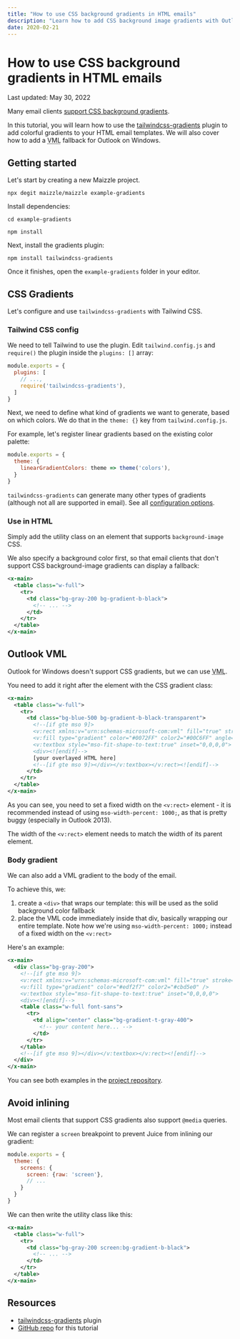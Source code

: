 ```yaml
---
title: "How to use CSS background gradients in HTML emails"
description: "Learn how to add CSS background image gradients with Outlook VML fallback to your HTML email templates in Maizzle."
date: 2020-02-21
---
```


# How to use CSS background gradients in HTML emails

<p class="text-sm">Last updated: May 30, 2022</p>

Many email clients [support CSS background gradients](https://www.caniemail.com/features/css-linear-gradient/).

In this tutorial, you will learn how to use the [tailwindcss-gradients](https://www.npmjs.com/package/tailwindcss-gradients) plugin to add colorful gradients to your HTML email templates.
We will also cover how to add a <abbr title="Vector Markup Language">VML</abbr> fallback for Outlook on Windows.

## Getting started

Let's start by creating a new Maizzle project.

<terminal show-copy>

  ```
  npx degit maizzle/maizzle example-gradients
  ```

</terminal>

Install dependencies:

<terminal show-copy>

  ```
  cd example-gradients

  npm install
  ```

</terminal>

Next, install the gradients plugin:

<terminal show-copy>

  ```
  npm install tailwindcss-gradients
  ```

</terminal>

Once it finishes, open the `example-gradients` folder in your editor.

## CSS Gradients

Let's configure and use `tailwindcss-gradients` with Tailwind CSS.

### Tailwind CSS config

We need to tell Tailwind to use the plugin. Edit `tailwind.config.js` and `require()` the plugin inside the `plugins: []` array:

<code-sample title="tailwind.config.js">

  ```js
  module.exports = {
    plugins: [
      // ...,
      require('tailwindcss-gradients'),
    ]
  }
  ```

</code-sample>

Next, we need to define what kind of gradients we want to generate, based on which colors.
We do that in the `theme: {}` key from `tailwind.config.js`.

For example, let's register linear gradients based on the existing color palette:

<code-sample title="tailwind.config.js">

  ```js
  module.exports = {
    theme: {
      linearGradientColors: theme => theme('colors'),
    }
  }
  ```

</code-sample>

<alert>`tailwindcss-gradients` can generate many other types of gradients (although not all are supported in email). See all <a href="https://github.com/benface/tailwindcss-gradients">configuration options</a>.</alert>

### Use in HTML

Simply add the utility class on an element that supports `background-image` CSS.

We also specify a background color first, so that email clients that don't support CSS background-image gradients can display a fallback:

<code-sample title="src/templates/example.html">

  ```xml
  <x-main>
    <table class="w-full">
      <tr>
        <td class="bg-gray-200 bg-gradient-b-black">
          <!-- ... -->
        </td>
      </tr>
    </table>
  </x-main>
  ```

</code-sample>

## Outlook VML

Outlook for Windows doesn't support CSS gradients, but we can use <abbr title="Vector Markup Language">VML</abbr>.

You need to add it right after the element with the CSS gradient class:

<code-sample title="src/templates/example.html">

  ```xml
  <x-main>
    <table class="w-full">
      <tr>
        <td class="bg-blue-500 bg-gradient-b-black-transparent">
          <!--[if gte mso 9]>
          <v:rect xmlns:v="urn:schemas-microsoft-com:vml" fill="true" stroke="false" style="width:600px;">
          <v:fill type="gradient" color="#0072FF" color2="#00C6FF" angle="90" />
          <v:textbox style="mso-fit-shape-to-text:true" inset="0,0,0,0">
          <div><![endif]-->
          [your overlayed HTML here]
          <!--[if gte mso 9]></div></v:textbox></v:rect><![endif]-->
        </td>
      </tr>
    </table>
  </x-main>
  ```

</code-sample>

As you can see, you need to set a fixed width on the `<v:rect>` element - it is recommended instead of using `mso-width-percent: 1000;`, as that is pretty buggy (especially in Outlook 2013).

<alert>The width of the `<v:rect>` element needs to match the width of its parent element.</alert>

### Body gradient

We can also add a VML gradient to the body of the email.

To achieve this, we:

1. create a `<div>` that wraps our template: this will be used as the solid background color fallback
2. place the VML code immediately inside that div, basically wrapping our entire template.
    Note how we're using `mso-width-percent: 1000;` instead of a fixed width on the `<v:rect>`

Here's an example:

<code-sample title="src/templates/example.html">

  ```xml
  <x-main>
    <div class="bg-gray-200">
      <!--[if gte mso 9]>
      <v:rect xmlns:v="urn:schemas-microsoft-com:vml" fill="true" stroke="false" style="mso-width-percent:1000;">
      <v:fill type="gradient" color="#edf2f7" color2="#cbd5e0" />
      <v:textbox style="mso-fit-shape-to-text:true" inset="0,0,0,0">
      <div><![endif]-->
      <table class="w-full font-sans">
        <tr>
          <td align="center" class="bg-gradient-t-gray-400">
            <!-- your content here... -->
          </td>
        </tr>
      </table>
      <!--[if gte mso 9]></div></v:textbox></v:rect><![endif]-->
    </div>
  </x-main>
  ```

</code-sample>

You can see both examples in the [project repository](https://github.com/maizzle/example-gradients).

## Avoid inlining

Most email clients that support CSS gradients also support `@media` queries.

We can register a `screen` breakpoint to prevent Juice from inlining our gradient:

<code-sample title="tailwind.config.js">

  ```js
  module.exports = {
    theme: {
      screens: {
        screen: {raw: 'screen'},
        // ...
      }
    }
  }
  ```

</code-sample>

We can then write the utility class like this:

<code-sample title="src/templates/example.html">

  ```xml
  <x-main>
    <table class="w-full">
      <tr>
        <td class="bg-gray-200 screen:bg-gradient-b-black">
          <!-- ... -->
        </td>
      </tr>
    </table>
  </x-main>
  ```

</code-sample>

## Resources

- [tailwindcss-gradients](https://www.npmjs.com/package/tailwindcss-gradients) plugin
- [GitHub repo](https://github.com/maizzle/starter-gradients) for this tutorial
